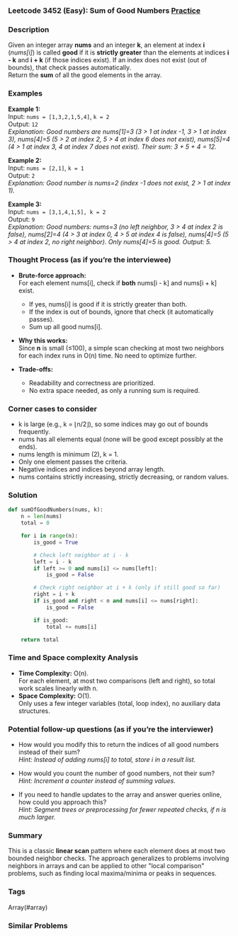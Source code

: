 ### Leetcode 3452 (Easy): Sum of Good Numbers [Practice](https://leetcode.com/problems/sum-of-good-numbers)

### Description  
Given an integer array **nums** and an integer **k**, an element at index **i** (*nums[i]*) is called **good** if it is **strictly greater** than the elements at indices **i - k** and **i + k** (if those indices exist). If an index does not exist (out of bounds), that check passes automatically.  
Return the **sum** of all the good elements in the array.

### Examples  

**Example 1:**  
Input: `nums = [1,3,2,1,5,4]`, `k = 2`  
Output: `12`  
*Explanation: Good numbers are nums[1]=3 (3 > 1 at index -1, 3 > 1 at index 3), nums[4]=5 (5 > 2 at index 2, 5 > 4 at index 6 does not exist), nums[5]=4 (4 > 1 at index 3, 4 at index 7 does not exist). Their sum: 3 + 5 + 4 = 12.*

**Example 2:**  
Input: `nums = [2,1]`, `k = 1`  
Output: `2`  
*Explanation: Good number is nums=2 (index -1 does not exist, 2 > 1 at index 1).*

**Example 3:**  
Input: `nums = [3,1,4,1,5], k = 2`  
Output: `9`  
*Explanation: Good numbers: nums=3 (no left neighbor, 3 > 4 at index 2 is false), nums[2]=4 (4 > 3 at index 0, 4 > 5 at index 4 is false), nums[4]=5 (5 > 4 at index 2, no right neighbor). Only nums[4]=5 is good. Output: 5.*

### Thought Process (as if you’re the interviewee)  
- **Brute-force approach:**  
  For each element nums[i], check if **both** nums[i - k] and nums[i + k] exist.  
    - If yes, nums[i] is good if it is strictly greater than both.  
    - If the index is out of bounds, ignore that check (it automatically passes).  
    - Sum up all good nums[i].

- **Why this works:**  
  Since **n** is small (≤100), a simple scan checking at most two neighbors for each index runs in O(n) time. No need to optimize further.

- **Trade-offs:**  
  - Readability and correctness are prioritized.  
  - No extra space needed, as only a running sum is required.

### Corner cases to consider  
- k is large (e.g., k = ⌊n/2⌋), so some indices may go out of bounds frequently.
- nums has all elements equal (none will be good except possibly at the ends).
- nums length is minimum (2), k = 1.
- Only one element passes the criteria.
- Negative indices and indices beyond array length.
- nums contains strictly increasing, strictly decreasing, or random values.

### Solution

```python
def sumOfGoodNumbers(nums, k):
    n = len(nums)
    total = 0

    for i in range(n):
        is_good = True

        # Check left neighbor at i - k
        left = i - k
        if left >= 0 and nums[i] <= nums[left]:
            is_good = False

        # Check right neighbor at i + k (only if still good so far)
        right = i + k
        if is_good and right < n and nums[i] <= nums[right]:
            is_good = False

        if is_good:
            total += nums[i]

    return total
```

### Time and Space complexity Analysis  

- **Time Complexity:** O(n).  
  For each element, at most two comparisons (left and right), so total work scales linearly with n.
- **Space Complexity:** O(1).  
  Only uses a few integer variables (total, loop index), no auxiliary data structures.

### Potential follow-up questions (as if you’re the interviewer)  

- How would you modify this to return the indices of all good numbers instead of their sum?  
  *Hint: Instead of adding nums[i] to total, store i in a result list.*

- How would you count the number of good numbers, not their sum?  
  *Hint: Increment a counter instead of summing values.*

- If you need to handle updates to the array and answer queries online, how could you approach this?  
  *Hint: Segment trees or preprocessing for fewer repeated checks, if n is much larger.*

### Summary
This is a classic **linear scan** pattern where each element does at most two bounded neighbor checks. The approach generalizes to problems involving neighbors in arrays and can be applied to other "local comparison" problems, such as finding local maxima/minima or peaks in sequences.

### Tags
Array(#array)

### Similar Problems
